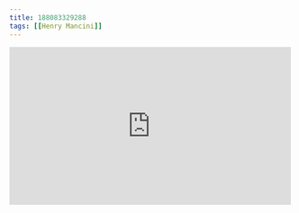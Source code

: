 ```yaml
---
title: 188083329288
tags: [[Henry Mancini]]
---
```

<iframe allow="accelerometer; autoplay; clipboard-write; encrypted-media; gyroscope; picture-in-picture" allowfullscreen="" frameborder="0" height="281" id="youtube_iframe" src="https://www.youtube.com/embed/x9-8Wxv6m2k?feature=oembed&amp;enablejsapi=1&amp;origin=https://safe.txmblr.com&amp;wmode=opaque" width="500"></iframe>